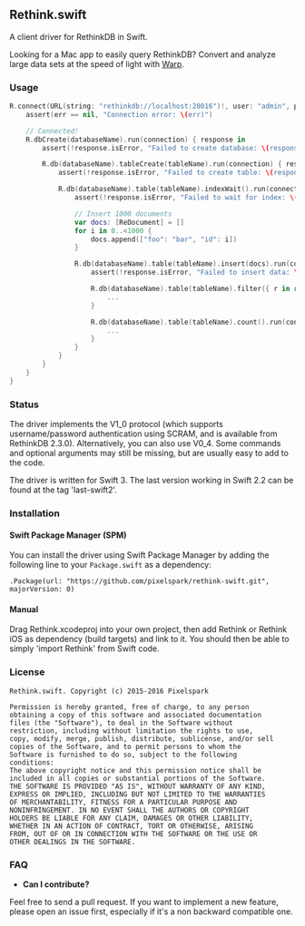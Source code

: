 Rethink.swift
-------------

A client driver for RethinkDB in Swift.

Looking for a Mac app to easily query RethinkDB? Convert and analyze large data sets at the speed of light with [Warp](http://warp.one). 

### Usage

```swift
R.connect(URL(string: "rethinkdb://localhost:28016")!, user: "admin", password: "") { err, connection in
	assert(err == nil, "Connection error: \(err)")

	// Connected!
	R.dbCreate(databaseName).run(connection) { response in
		assert(!response.isError, "Failed to create database: \(response)")

		R.db(databaseName).tableCreate(tableName).run(connection) { response in
			assert(!response.isError, "Failed to create table: \(response)")

			R.db(databaseName).table(tableName).indexWait().run(connection) { response in
				assert(!response.isError, "Failed to wait for index: \(response)")

				// Insert 1000 documents
				var docs: [ReDocument] = []
				for i in 0..<1000 {
					docs.append(["foo": "bar", "id": i])
				}

				R.db(databaseName).table(tableName).insert(docs).run(connection) { response in
					assert(!response.isError, "Failed to insert data: \(response)")

					R.db(databaseName).table(tableName).filter({ r in return r["foo"].eq(R.expr("bar")) }).run(connection) { response in 
						...
					}

					R.db(databaseName).table(tableName).count().run(connection) { response in
						...
					}
				}
			}
		}
	}
}
```

### Status

The driver implements the V1_0 protocol (which supports username/password authentication using SCRAM, and is available 
from RethinkDB 2.3.0). Alternatively, you can also use V0_4. Some commands and optional arguments may still be missing,
but are usually easy to add to the code.

The driver is written for Swift 3. The last version working in Swift 2.2 can be found at the tag 'last-swift2'.

### Installation

#### Swift Package Manager (SPM)

You can install the driver using Swift Package Manager by adding the following line to your ```Package.swift``` as a dependency:

```
.Package(url: "https://github.com/pixelspark/rethink-swift.git", majorVersion: 0)
```

#### Manual

Drag Rethink.xcodeproj into your own project, then add Rethink or Rethink iOS as dependency (build targets) and link to it.
You should then be able to simply 'import Rethink' from Swift code.

### License

```
Rethink.swift. Copyright (c) 2015-2016 Pixelspark

Permission is hereby granted, free of charge, to any person
obtaining a copy of this software and associated documentation
files (the "Software"), to deal in the Software without
restriction, including without limitation the rights to use,
copy, modify, merge, publish, distribute, sublicense, and/or sell
copies of the Software, and to permit persons to whom the
Software is furnished to do so, subject to the following
conditions:
The above copyright notice and this permission notice shall be
included in all copies or substantial portions of the Software.
THE SOFTWARE IS PROVIDED "AS IS", WITHOUT WARRANTY OF ANY KIND,
EXPRESS OR IMPLIED, INCLUDING BUT NOT LIMITED TO THE WARRANTIES
OF MERCHANTABILITY, FITNESS FOR A PARTICULAR PURPOSE AND
NONINFRINGEMENT. IN NO EVENT SHALL THE AUTHORS OR COPYRIGHT
HOLDERS BE LIABLE FOR ANY CLAIM, DAMAGES OR OTHER LIABILITY,
WHETHER IN AN ACTION OF CONTRACT, TORT OR OTHERWISE, ARISING
FROM, OUT OF OR IN CONNECTION WITH THE SOFTWARE OR THE USE OR
OTHER DEALINGS IN THE SOFTWARE.
```

### FAQ

- __Can I contribute?__

Feel free to send a pull request. If you want to implement a new feature, please open
an issue first, especially if it's a non backward compatible one.
